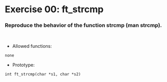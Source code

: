 # Exercise 00: ft_strcmp

### Reproduce the behavior of the function strcmp (man strcmp).
<br>

- Allowed functions:
```
none
```

- Prototype: 
```
int ft_strcmp(char *s1, char *s2)
```
